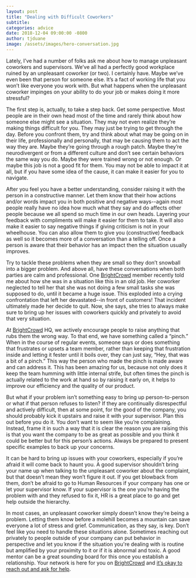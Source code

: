 ```yaml
---
layout: post
title: "Dealing with Difficult Coworkers"
subtitle:
categories: advice
date: 2018-12-04 09:00:00 -0800
author: tjduane
image: /assets/images/hero-conversation.jpg
---
```


Lately, I’ve had a number of folks ask me about how to manage unpleasant coworkers and supervisors. We’ve all had a perfectly good workplace ruined by an unpleasant coworker (or two). I certainly have. Maybe we’ve even been that person for someone else. It’s a fact of working life that you won’t like everyone you work with. But what happens when the unpleasant coworker impinges on your ability to do your job or makes doing it more stressful?

The first step is, actually, to take a step back. Get some perspective. Most people are in their own head most of the time and rarely think about how someone else might see a situation. They may not even realize they’re making things difficult for you. They may just be trying to get through the day. Before you confront them, try and think about what may be going on in their life, professionally and personally, that may be causing them to act the way they are. Maybe they’re going through a rough patch. Maybe they’re neurodivergent or from a different culture and don’t see certain behaviors the same way you do. Maybe they were trained wrong or not enough. Or maybe this job is not a good fit for them. You may not be able to impact it at all, but if you have some idea of the cause, it can make it easier for you to navigate.  

After you feel you have a better understanding, consider raising it with the person in a constructive manner. Let them know that their how actions and/or words impact you in both positive and negative ways--again most people really have no idea how much what they say and do affects other people because we all spend so much time in our own heads. Layering your feedback with compliments will make it easier for them to take. It will also make it easier to say negative things if giving criticism is not in your wheelhouse. You can also allow them to give you (constructive) feedback as well so it becomes more of a conversation than a telling off. Once a person is aware that their behavior has an impact then the situation usually improves.

Try to tackle these problems when they are small so they don’t snowball into a bigger problem. And above all, have these conversations when both parties are calm and professional. One [BrightCrowd] member recently told me about how she was in a situation like this in an old job.  Her coworker neglected to tell her that she was not doing a few small tasks she was supposed to do, until it became a huge issue.  This exploded into a crying confrontation that left her devastated--in front of customers! That incident ultimately made her decide to quit. Now, she says, she tries to always make sure to bring up her issues with coworkers quickly and privately to avoid that very situation.

At [BrightCrowd] HQ, we actively encourage people to raise anything that rubs them the wrong way. To that end, we have something called a “pinch.” When in the course of regular events, someone says or does something that frustrates or upsets a team member, rather than keeping that frustration inside and letting it fester until it boils over, they can just say, “Hey, that was a bit of a pinch.” This way the person who made the pinch is made aware and can address it. This has been amazing for us, because not only does it keep the team humming with little internal strife, but often times the pinch is actually related to the work at hand so by raising it early on, it helps to improve our efficiency and the quality of our product.

But what if your problem isn’t something easy to bring up person-to-person or what if that person refuses to listen? If they are continually disrespectful and actively difficult, then at some point, for the good of the company, you should probably kick it upstairs and raise it with your supervisor. Plan this out before you do it. You don’t want to seem like you’re complaining. Instead, frame it in such a way that it is clear the reason you are raising this is that you want the company to be as great as possible and you think it could be better but for this person’s actions. Always be prepared to present specific examples to back up your concerns.

It can be hard to bring up issues with your coworkers, especially if you’re afraid it will come back to haunt you. A good supervisor shouldn’t bring your name up when talking to the unpleasant coworker about the complaint, but that doesn’t mean they won’t figure it out. If you get blowback from them, don’t be afraid to go to Human Resources if your company has one or let your supervisor know. If your supervisor is the one you’re having the problem with and they refused to fix it, HR is a great place to go and get help outside the hierarchy.

In most cases, an unpleasant coworker simply doesn’t know they’re being a problem. Letting them know before a molehill becomes a mountain can save everyone a lot of stress and grief. Communication, as they say, is key. Don’t feel like you need to handle these situations alone. Sometimes reaching out privately to people outside of your company can put behavior in perspective and let you know if the situation you're dealing with is routine but amplified by your proximity to it or if it is abnormal and toxic. A good mentor can be a great sounding board for this once you establish a relationship. Your network is here for you on [BrightCrowd] and [it’s okay to reach out and ask for help][blog1].

[blog1]: https://blog.brightcrowd.com/overcoming-fear-of-vulnerability/
[BrightCrowd]: https://brightcrowd.com

